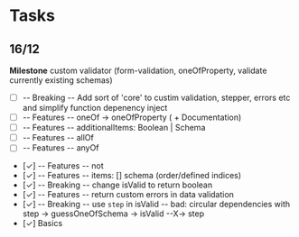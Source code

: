 # Tasks

## 16/12

**Milestone** custom validator (form-validation, oneOfProperty, validate currently existing schemas)

- [ ] -- Breaking -- Add sort of 'core' to custim validation, stepper, errors etc and simplify function depenency inject
- [ ] -- Features -- oneOf -> oneOfProperty ( + Documentation)
- [ ] -- Features -- additionalItems: Boolean | Schema
- [ ] -- Features -- allOf
- [ ] -- Features -- anyOf
- [✓] -- Features -- not
- [✓] -- Features -- items: [] schema (order/defined indices)
- [✓] -- Breaking -- change isValid to return boolean
- [✓] -- Features -- return custom errors in data validation
- [✓] -- Breaking -- use `step` in isValid -- bad: circular dependencies with step -> guessOneOfSchema -> isValid --X-> step
- [✓] Basics
